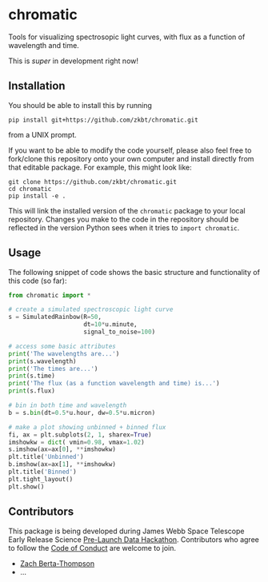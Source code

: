 # chromatic
Tools for visualizing spectrosopic light curves, with flux as a function of wavelength and time.

This is *super* in development right now!

## Installation
You should be able to install this by running
```
pip install git+https://github.com/zkbt/chromatic.git
```
from a UNIX prompt.

If you want to be able to modify the code yourself, please also feel free to fork/clone this repository onto your own computer and install directly from that editable package. For example, this might look like:
```
git clone https://github.com/zkbt/chromatic.git
cd chromatic
pip install -e .
```
This will link the installed version of the `chromatic` package to your local repository. Changes you make to the code in the repository should be reflected in the version Python sees when it tries to `import chromatic`.

## Usage

The following snippet of code shows the basic structure and functionality of this code (so far):
```python
from chromatic import *

# create a simulated spectroscopic light curve
s = SimulatedRainbow(R=50,
                     dt=10*u.minute,
                     signal_to_noise=100)

# access some basic attributes
print('The wavelengths are...')
print(s.wavelength)
print('The times are...')
print(s.time)
print('The flux (as a function wavelength and time) is...')
print(s.flux)

# bin in both time and wavelength
b = s.bin(dt=0.5*u.hour, dw=0.5*u.micron)

# make a plot showing unbinned + binned flux
fi, ax = plt.subplots(2, 1, sharex=True)
imshowkw = dict( vmin=0.98, vmax=1.02)
s.imshow(ax=ax[0], **imshowkw)
plt.title('Unbinned')
b.imshow(ax=ax[1], **imshowkw)
plt.title('Binned')
plt.tight_layout()
plt.show()
```

## Contributors

This package is being developed during James Webb Space Telescope Early Release Science [Pre-Launch Data Hackathon](https://ers-transit.github.io/pre-launch-hackathon.html). Contributors who agree to follow the [Code of Conduct](https://ers-transit.github.io/code-of-conduct.html#ers-transit) are welcome to join.

- [Zach Berta-Thompson](https://github.com/zkbt)
- ...
